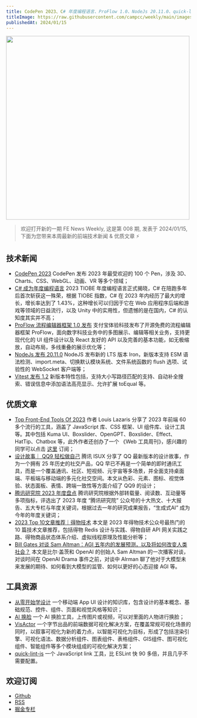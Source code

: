 ```yaml
---
title: CodePen 2023、C# 年度编程语言、ProFlow 1.0、NodeJs 20.11.0、quick-lint-js
titleImage: https://raw.githubusercontent.com/campcc/weekly/main/images/weekly-008.png
publishedAt: 2024/01/15
---
```


<img src="https://raw.githubusercontent.com/campcc/weekly/main/images/weekly-008.png" width="500" />

> 欢迎打开新的一期 FE News Weekly, 这是第 008 期, 发表于 2024/01/15, 下面为您带来本周最新的前端技术新闻 & 优质文章 ⚡️

## 技术新闻

- [CodePen 2023](https://codepen.io/2023/popular) CodePen 发布 2023 年最受欢迎的 100 个 Pen，涉及 3D、Charts、CSS、WebGL、动画、VR 等多个领域；
- [C# 成为年度编程语言](https://www.tiobe.com/tiobe-index/) 2023 TIOBE 年度编程语言正式揭晓，C# 在陪跑多年后首次斩获这一殊荣，根据 TIOBE 指数，C# 在 2023 年内经历了最大的增长，增长率达到了 1.43%，这种增长可以归因于它在 Web 应用程序后端和游戏等领域的日益流行，以及 Unity 中的实用性，但遗憾的是在国内，C# 的认知度其实并不高；
- [ProFlow 流程编辑器框架 1.0 发布](https://pro-flow.antdigital.dev/) 支付宝体验科技发布了开源免费的流程编辑器框架 ProFlow，面向数字科技业务中的多图展示、编辑等相关业务，支持更现代化的 UI 组件设计以及 React 友好的 API 以及完善的基本功能，如无极缩放，自动布局，多线重叠的展示优化等；
- [NodeJs 发布 20.11.0](https://github.com/nodejs/node/blob/main/doc/changelogs/CHANGELOG_V20.md#2024-01-09-version-20110-iron-lts-ulisesgascon) NodeJS 发布新的 LTS 版本 Iron，新版本支持 ESM 语法检测、import.meta、切换默认模块系统、文件系统函数的 flush 选项、试验性的 WebSocket 客户端等；
- [Vitest 发布 1.2](https://github.com/vitest-dev/vitest/releases/tag/v1.2.0) 新版本特性包括，支持大小写路径匹配的支持、自动补全搜索、错误信息中添加语法高亮显示、允许扩展 toEqual 等。

## 优质文章

- [Top Front-End Tools Of 2023](https://www.smashingmagazine.com/2024/01/top-frontend-tools-2023/) 作者 Louis Lazaris 分享了 2023 年前端 60 多个流行的工具，涵盖了 JavaScript 库、CSS 框架、UI 组件库、设计工具等。其中包括 Kuma UI、Boxslider、OpenGPT、Boxslider、Effect、HatTip、Chatbox 等，此外作者还创办了一个 《Web 工具周刊》，感兴趣的同学可以点击 [这里](https://webtoolsweekly.com/) 订阅；
- [设计故事｜ QQ9 轻松做自己](https://mp.weixin.qq.com/s/F0I5epf88SX9PaG-q_zIPQ) 腾讯 ISUX 分享了 QQ 最新版本的设计故事，作为一个拥有 25 年历史的社交产品，QQ 早已不再是一个简单的即时通讯工具，而是一个覆盖通讯、社区、短视频、元宇宙等多场景，并全面支持桌面端、平板端与移动端的多元化社交空间。本文从色彩、元素、图标、视觉体验、状态面板、表情、跨端一致性等方面介绍了 QQ9 的设计；
- [腾讯研究院 2023 年度盘点](https://mp.weixin.qq.com/s/xgnr9dxiCKUT3TOaE2rxCg) 腾讯研究院根据外部转载量、阅读数、互动量等多项指标，评选出了 2023 年度 “腾讯研究院” 公众号的十大热文、十大报告、五大专栏与年度关键词，根据过去一年的研究成果报告，“生成式AI” 成为今年的年度关键词；
- [2023 Top 10文章推荐｜得物技术](https://mp.weixin.qq.com/s/Qd16Sxq3nvJyA9mZgFKq7w) 本文是 2023 年得物技术公众号最热门的 10 篇技术文章推荐，包括得物 Redis 设计与实践、得物自研 API 网关实践之路、得物商品状态体系介绍、虚拟线程原理及性能分析等；
- [Bill Gates 对谈 Sam Altman：AGI 五年内的发展预测，以及将如何改变人类社会？](https://mp.weixin.qq.com/s/H5tcU2eu44kvZGp5FP8O5w) 本文是比尔·盖茨和 OpenAI 的创始人 Sam Altman 的一次播客对谈，对谈时间在 OpenAI Drama 事件之前，对谈中 Alrman 聊了他对于大模型未来发展的期待、如何看到大模型的监管、如何以更好的心态迎接 AGI 等。

## 工具资源

- [从零开始学设计](https://uxbaike.com/page/1387) 一个移动端 App UI 设计的知识库，包含设计的基本概念、基础规范、控件、组件、页面和视觉风格等知识；
- [AI 换脸](https://www.changeface.online/) 一个 AI 换脸工具，上传图片或视频，可以对里面的人物进行换脸；
- [VisActor](https://visactor.io/) 一个字节出品的前端数据可视化解决方案，在覆盖常规可视化场景的同时，以叙事可视化为新的着力点，以智能可视化为目标，形成了包括渲染引擎、可视化语法、数据分析组件、图表组件、表格组件、GIS组件、图可视化组件、智能组件等多个模块组成的可视化解决方案；
- [quick-lint-js](https://quick-lint-js.com/) 一个 JavaScript link 工具，比 ESLint 快 90 多倍，并且几乎不需要配置。

## 欢迎订阅

- [Github](https://github.com/campcc/weekly)
- [RSS](https://campcc.github.io/weekly/public/rss.xml)
- [掘金专栏](https://juejin.cn/column/7304558952179023908)
